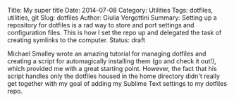 Title: My super title
Date: 2014-07-08
Category: Utilities
Tags: dotfiles, utilities, git
Slug: dotfiles
Author: Giulia Vergottini
Summary: Setting up a repository for dotfiles is a rad way to store and port settings and configuration files. This is how I set the repo up and delegated the task of creating symlinks to the computer.
Status: draft

Michael Smalley wrote an amazing tutorial for managing dotfiles and creating a script for automagically installing them (go and check it out!), which provided me with a great starting point. However, the fact that his script handles only the dotfiles housed in the home directory didn't really get together with my goal of adding my Sublime Text settings to my dotfiles repo.
